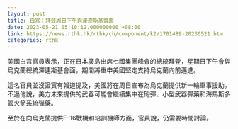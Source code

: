 ```yaml
---
layout: post
title: 白宮︰拜登周日下午與澤連斯基會面
date: 2023-05-21 05:10:12.000000000 +08:00
link: https://news.rthk.hk/rthk/ch/component/k2/1701489-20230521.htm
categories: rthk
---
```


美國白宮官員表示，正在日本廣島出席七國集團峰會的總統拜登，星期日下午會與烏克蘭總統澤連斯基會面，期間將重申美國堅定支持烏克蘭向前邁進。

這名官員並沒證實有報道提及，美國將在周日宣布為烏克蘭提供新一輪軍事援助。不過他說，美方未來提供的武器可能會繼續集中在砲彈、小型武器彈藥和海馬斯多管火箭系統彈藥。

至於在向烏克蘭提供F-16戰機和培訓機師方面，官員說，仍需要時間討論。
